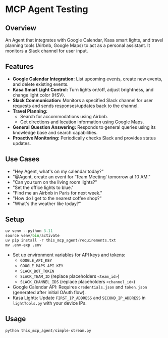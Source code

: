 # MCP Agent Testing

## Overview
An Agent that integrates with Google Calendar, Kasa smart lights, and travel planning tools (Airbnb, Google Maps) to act as a personal assistant. It monitors a Slack channel for user input.

## Features
*   **Google Calendar Integration:** List upcoming events, create new events, and delete existing events.
*   **Kasa Smart Light Control:** Turn lights on/off, adjust brightness, and change light color (HSV).
*   **Slack Communication:** Monitors a specified Slack channel for user requests and sends responses/updates back to the channel.
*   **Travel Planning:**
    *   Search for accommodations using Airbnb.
    *   Get directions and location information using Google Maps.
*   **General Question Answering:** Responds to general queries using its knowledge base and search capabilities.
*   **Proactive Monitoring:** Periodically checks Slack and provides status updates.

## Use Cases
*   "Hey Agent, what's on my calendar today?"
*   "@Agent, create an event for 'Team Meeting' tomorrow at 10 AM."
*   "Can you turn on the living room lights?"
*   "Set the office lights to blue."
*   "Find me an Airbnb in Paris for next week."
*   "How do I get to the nearest coffee shop?"
*   "What's the weather like today?"

## Setup
```python
uv venv --python 3.11
source venv/bin/activate
uv pip install -r this_mcp_agent/requirements.txt
mv .env-exp .env
```
*   Set up environment variables for API keys and tokens:
    *   `GOOGLE_API_KEY`
    *   `GOOGLE_MAPS_API_KEY`
    *   `SLACK_BOT_TOKEN`
    *   `SLACK_TEAM_ID` (replace placeholders `<team_id>`)
    *   `SLACK_CHANNEL_IDS` (replace placeholders `<channel_id>`)
*   Google Calendar API: Requires `credentials.json` and `token.json` (generated after initial OAuth flow).
*   Kasa Lights: Update `FIRST_IP_ADDRESS` and `SECOND_IP_ADDRESS` in `lightTools.py` with your device IPs.

## Usage
```python
python this_mcp_agent/simple-stream.py
```
